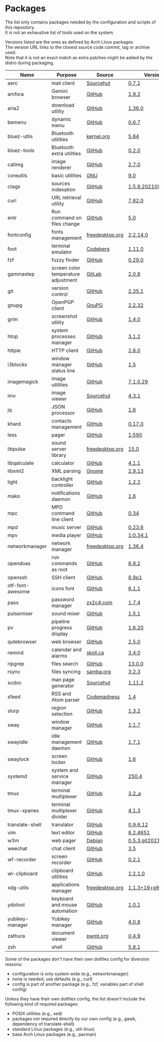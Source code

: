 # Packages

The list only contains packages needed by the configuration and scripts of this repository.  
It is not an exhaustive list of tools used on the system.

Versions listed are the ones as defined by Arch Linux packages.  
The version URL links to the closest source code commit, tag or archive used.  
Note that it is not an exact match as extra patches might be added by the distro during packaging.

| Name                   | Purpose                              | Source                                                                                 | Version                                                                                                                                     |
|------------------------|--------------------------------------|----------------------------------------------------------------------------------------|---------------------------------------------------------------------------------------------------------------------------------------------|
| aerc                   | mail client                          | [Sourcehut](https://git.sr.ht/~sircmpwn/aerc)                                          | [0.7.1](https://git.sr.ht/~rjarry/aerc/refs/0.7.1)                                                                                          |
| amfora                 | Gemini browser                       | [GitHub](https://github.com/makeworld-the-better-one/amfora)                           | [1.9.2](https://github.com/makeworld-the-better-one/amfora/releases/tag/v1.9.2)                                                             |
| aria2                  | download utility                     | [GitHub](https://github.com/aria2/aria2)                                               | [1.36.0](https://github.com/aria2/aria2/releases/tag/release-1.36.0)                                                                        |
| bemenu                 | dynamic menu                         | [GitHub](https://github.com/Cloudef/bemenu)                                            | [0.6.7](https://github.com/Cloudef/bemenu/releases/tag/0.6.7)                                                                               |
| bluez-utils            | Bluetooth utilities                  | [kernel.org](https://git.kernel.org/pub/scm/bluetooth/bluez.git)                       | [5.64](https://git.kernel.org/pub/scm/bluetooth/bluez.git/tag/?h=5.64)                                                                      |
| bluez-tools            | Bluetooth extra utilities            | [GitHub](https://github.com/khvzak/bluez-tools)                                        | [0.2.0](https://github.com/khvzak/bluez-tools/commit/7cb788c9c43facfd2d14ff50e16d6a19f033a6a7)                                              |
| catimg                 | image renderer                       | [GitHub](https://github.com/posva/catimg)                                              | [2.7.0](https://github.com/posva/catimg/releases/tag/2.7.0)                                                                                 |
| coreutils              | basic utilities                      | [GNU](http://git.savannah.gnu.org/cgit/coreutils.git/)                                 | [9.0](http://git.savannah.gnu.org/cgit/coreutils.git/tag/?h=v9.0)                                                                           |
| ctags                  | sources indexation                   | [GitHub](https://github.com/universal-ctags/ctags)                                     | [1:5.9.20210905.0](https://github.com/universal-ctags/ctags/releases/tag/p5.9.20210905.0)                                                   |
| curl                   | URL retrieval utility                | [GitHub](https://github.com/curl/curl)                                                 | [7.82.0](https://github.com/curl/curl/releases/tag/curl-7_82_0)                                                                             |
| entr                   | Run command on files change          | [GitHub](https://github.com/eradman/entr)                                              | [5.0](https://github.com/eradman/entr/releases/tag/5.0)                                                                                     |
| fontconfig             | fonts management                     | [freedesktop.org](https://gitlab.freedesktop.org/fontconfig/fontconfig)                | [2:2.14.0](https://gitlab.freedesktop.org/fontconfig/fontconfig/-/tags/2.14.0)                                                              |
| foot                   | terminal emulator                    | [Codeberg](https://codeberg.org/dnkl/foot)                                             | [1.11.0](https://codeberg.org/dnkl/foot/src/tag/1.11.0)                                                                                     |
| fzf                    | fuzzy finder                         | [GitHub](https://github.com/junegunn/fzf)                                              | [0.29.0](https://github.com/junegunn/fzf/releases/tag/0.29.0)                                                                               |
| gammastep              | screen color temperature adjustment  | [GitLab](https://gitlab.com/chinstrap/gammastep)                                       | [2.0.8](https://gitlab.com/chinstrap/gammastep/-/tags/v2.0.8)                                                                               |
| git                    | version control                      | [GitHub](https://github.com/git/git)                                                   | [2.35.1](https://github.com/git/git/releases/tag/v2.35.1)                                                                                   |
| gnupg                  | OpenPGP client                       | [GnuPG](https://git.gnupg.org/cgi-bin/gitweb.cgi?p=gnupg.git)                          | [2.2.32](https://git.gnupg.org/cgi-bin/gitweb.cgi?p=gnupg.git;a=tag;h=gnupg-2.2.32)                                                         |
| grim                   | screenshot utility                   | [GitHub](https://github.com/emersion/grim)                                             | [1.4.0](https://github.com/emersion/grim/releases/tag/v1.4.0)                                                                               |
| htop                   | system processes manager             | [GitHub](https://github.com/htop-dev/htop)                                             | [3.1.2](https://github.com/htop-dev/htop/releases/tag/3.1.2)                                                                                |
| httpie                 | HTTP client                          | [GitHub](https://github.com/jakubroztocil/httpie)                                      | [2.6.0](https://github.com/jakubroztocil/httpie/releases/tag/2.6.0)                                                                         |
| i3blocks               | window manager status line           | [GitHub](https://github.com/vivien/i3blocks)                                           | [1.5](https://github.com/vivien/i3blocks/releases/tag/1.5)                                                                                  |
| imagemagick            | image utilities                      | [GitHub](https://github.com/ImageMagick/ImageMagick)                                   | [7.1.0.29](https://github.com/ImageMagick/ImageMagick/releases/tag/7.1.0-29)                                                                |
| imv                    | image viewer                         | [Sourcehut](https://git.sr.ht/~exec64/imv)                                             | [4.3.1](https://git.sr.ht/~exec64/imv/tree/ad33be2999558a8c53c86b3e632581e5208fa580)                                                        |
| jq                     | JSON processor                       | [GitHub](https://github.com/stedolan/jq)                                               | [1.6](https://github.com/stedolan/jq/releases/tag/jq-1.6)                                                                                   |
| khard                  | contacts management                  | [GitHub](https://github.com/scheibler/khard)                                           | [0.17.0](https://github.com/scheibler/khard/releases/tag/v0.17.0)                                                                           |
| less                   | pager                                | [GitHub](https://github.com/gwsw/less)                                                 | [1:590](https://github.com/gwsw/less/releases/tag/v590)                                                                                     |
| libpulse               | sound server library                 | [freedesktop.org](https://gitlab.freedesktop.org/pulseaudio/pulseaudio)                | [15.0](https://gitlab.freedesktop.org/pulseaudio/pulseaudio/-/tags/v15.0)                                                                   |
| libqalculate           | calculator                           | [GitHub](https://github.com/Qalculate/libqalculate)                                    | [4.1.1](https://github.com/Qalculate/libqalculate/releases/tag/v4.1.1)                                                                      |
| libxml2                | XML parsing                          | [Gnome](https://gitlab.gnome.org/GNOME/libxml2/)                                       | [2.9.13](https://gitlab.gnome.org/GNOME/libxml2/tags/v2.9.13)                                                                               |
| light                  | backlight controller                 | [GitHub](https://github.com/haikarainen/light)                                         | [1.2.2](https://github.com/haikarainen/light/releases/tag/v1.2.2)                                                                           |
| mako                   | notifications daemon                 | [GitHub](https://github.com/emersion/mako)                                             | [1.6](https://github.com/emersion/mako/releases/tag/v1.6)                                                                                   |
| mpc                    | MPD command line client              | [GitHub](https://github.com/MusicPlayerDaemon/mpc)                                     | [0.34](https://github.com/MusicPlayerDaemon/mpc/releases/tag/v0.34)                                                                         |
| mpd                    | music server                         | [GitHub](https://github.com/MusicPlayerDaemon/MPD)                                     | [0.23.6](https://github.com/MusicPlayerDaemon/MPD/releases/tag/v0.23.6)                                                                     |
| mpv                    | media player                         | [GitHub](https://github.com/mpv-player/mpv)                                            | [1:0.34.1](https://github.com/mpv-player/mpv/releases/tag/v0.34.1)                                                                          |
| networkmanager         | network manager                      | [freedesktop.org](https://gitlab.freedesktop.org/NetworkManager/NetworkManager)        | [1.36.4](https://gitlab.freedesktop.org/NetworkManager/NetworkManager/-/tags/1.36.4)                                                        |
| opendoas               | run commands as root                 | [GitHub](https://github.com/Duncaen/OpenDoas)                                          | [6.8.2](https://github.com/Duncaen/OpenDoas/releases/tag/v6.8.2)                                                                            |
| openssh                | SSH client                           | [GitHub](https://github.com/openssh/openssh-portable)                                  | [8.9p1](https://github.com/openssh/openssh-portable/releases/tag/V_8_9_P1)                                                                  |
| otf-font-awesome       | icons font                           | [GitHub](https://github.com/FortAwesome/Font-Awesome)                                  | [6.1.1](https://github.com/FortAwesome/Font-Awesome/releases/tag/6.1.1)                                                                     |
| pass                   | password manager                     | [zx2c4.com](https://git.zx2c4.com/password-store/)                                     | [1.7.4](https://git.zx2c4.com/password-store/tag/?h=1.7.4)                                                                                  |
| pulsemixer             | sound mixer                          | [GitHub](https://github.com/GeorgeFilipkin/pulsemixer)                                 | [1.5.1](https://github.com/GeorgeFilipkin/pulsemixer/releases/tag/1.5.1)                                                                    |
| pv                     | pipeline progress display            | [GitHub](https://github.com/a-j-wood/pv)                                               | [1.6.20](https://github.com/a-j-wood/pv/releases/tag/v1.6.20)                                                                               |
| qutebrowser            | web browser                          | [GitHub](https://github.com/qutebrowser/qutebrowser)                                   | [2.5.0](https://github.com/qutebrowser/qutebrowser/releases/tag/v2.5.0)                                                                     |
| remind                 | calendar and alarms                  | [skoll.ca](https://git.skoll.ca/Skollsoft-Public/Remind)                               | [3.4.0](https://git.skoll.ca/Skollsoft-Public/Remind/src/tag/03.04.00)                                                                      |
| ripgrep                | files search                         | [GitHub](https://github.com/BurntSushi/ripgrep)                                        | [13.0.0](https://github.com/BurntSushi/ripgrep/releases/tag/13.0.0)                                                                         |
| rsync                  | files syncing                        | [samba.org](https://git.samba.org/?p=rsync.git)                                        | [3.2.3](https://git.samba.org/?p=rsync.git;a=tag;h=refs/tags/v3.2.3)                                                                        |
| scdoc                  | man page generator                   | [Sourcehut](https://git.sr.ht/~sircmpwn/scdoc)                                         | [1.11.2](https://git.sr.ht/~sircmpwn/scdoc/refs/1.11.2)                                                                                     |
| sfeed                  | RSS and Atom parser                  | [Codemadness](https://codemadness.org/git/sfeed)                                       | [1.4](https://git.codemadness.org/sfeed/commit/7225f6f9274173e65d002c886789c0f24d2045a6.html)                                               |
| slurp                  | region selection                     | [GitHub](https://github.com/emersion/slurp)                                            | [1.3.2](https://github.com/emersion/slurp/releases/tag/v1.3.2)                                                                              |
| sway                   | window manager                       | [GitHub](https://github.com/swaywm/sway)                                               | [1:1.7](https://github.com/swaywm/sway/releases/tag/1.7)                                                                                    |
| swayidle               | idle management daemon               | [GitHub](https://github.com/swaywm/swayidle)                                           | [1.7.1](https://github.com/swaywm/swayidle/releases/tag/1.7.1)                                                                              |
| swaylock               | screen locker                        | [GitHub](https://github.com/swaywm/swaylock)                                           | [1.6](https://github.com/swaywm/swaylock/releases/tag/1.6)                                                                                  |
| systemd                | system and service manager           | [GitHub](https://github.com/systemd/systemd)                                           | [250.4](https://github.com/systemd/systemd-stable/releases/tag/v250.4)                                                                      |
| tmux                   | terminal multiplexer                 | [GitHub](https://github.com/tmux/tmux)                                                 | [3.2_a](https://github.com/tmux/tmux/releases/tag/3.2a)                                                                                     |
| tmux-xpanes            | terminal multiplexer divider         | [GitHub](https://github.com/greymd/tmux-xpanes)                                        | [4.1.3](https://github.com/greymd/tmux-xpanes/releases/tag/v4.1.3)                                                                          |
| translate-shell        | translator                           | [GitHub](https://github.com/soimort/translate-shell)                                   | [0.9.6.12](https://github.com/soimort/translate-shell/releases/tag/v0.9.6.12)                                                               |
| vim                    | text editor                          | [GitHub](https://github.com/vim/vim)                                                   | [8.2.4651](https://github.com/vim/vim/releases/tag/v8.2.4651)                                                                               |
| w3m                    | web pager                            | [Debian](https://salsa.debian.org/debian/w3m)                                          | [0.5.3.git20210102_6](https://salsa.debian.org/debian/w3m/commit/6376b90cdf93c367f39d1f74e3689367a4ca141b)                                  |
| weechat                | chat client                          | [GitHub](https://github.com/weechat/weechat)                                           | [3.5](https://github.com/weechat/weechat/releases/tag/v3.5)                                                                                 |
| wf-recorder            | screen recorder                      | [GitHub](https://github.com/ammen99/wf-recorder)                                       | [0.2.1](https://github.com/ammen99/wf-recorder/releases/tag/v0.2.1)                                                                         |
| wl-clipboard           | clipboard utilities                  | [GitHub](https://github.com/bugaevc/wl-clipboard)                                      | [1:2.1.0](https://github.com/bugaevc/wl-clipboard/releases/tag/v2.1.0)                                                                      |
| xdg-utils              | applications manager                 | [freedesktop.org](https://gitlab.freedesktop.org/xdg/xdg-utils)                        | [1.1.3+19+g9816ebb](https://gitlab.freedesktop.org/xdg/xdg-utils/-/commit/9816ebb3e6fd9f23e993b8b7fcbd56f92d9c9197)                         |
| ydotool                | keyboard and mouse automation        | [GitHub](https://github.com/ReimuNotMoe/ydotool)                                       | [1.0.1](https://github.com/ReimuNotMoe/ydotool/releases/tag/v1.0.1)                                                                         |
| yubikey-manager        | Yubikey manager                      | [GitHub](https://github.com/Yubico/yubikey-manager)                                    | [4.0.8](https://github.com/Yubico/yubikey-manager/releases/tag/yubikey-manager-4.0.8)                                                       |
| zathura                | document viewer                      | [pwmt.org](https://git.pwmt.org/pwmt/zathura)                                          | [0.4.9](https://git.pwmt.org/pwmt/zathura/tags/0.4.9)                                                                                       |
| zsh                    | shell                                | [GitHub](https://github.com/zsh-users/zsh)                                             | [5.8.1](https://github.com/zsh-users/zsh/releases/tag/zsh-5.8.1)                                                                            |

Some of the packages don't have their own dotfiles config for diversion reasons:
- configuration is only system wide (e.g., networkmanager)
- none is needed, use defaults (e.g., curl)
- config is part of another package (e.g., fzf, variables part of shell config)

Unless they have their own dotfiles config, the list doesn't include the following kind of required packages:
- POSIX utilities (e.g., sed)
- packages not required directly by our own config (e.g., gawk, dependency of translate-shell)
- standard Linux packages (e.g., util-linux)
- base Arch Linux packages (e.g., pacman)
